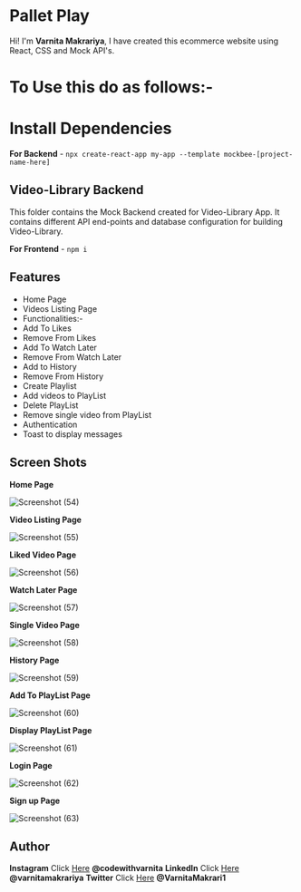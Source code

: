 # Pallet Play

Hi! I'm **Varnita Makrariya**, I have created this ecommerce website using React, CSS and Mock API's.

# To Use this do as follows:-

# Install Dependencies

**For Backend** - `npx create-react-app my-app --template mockbee-[project-name-here]`

## Video-Library Backend

This folder contains the Mock Backend created for Video-Library App. It contains different API end-points and database configuration for building Video-Library.

**For Frontend** - ` npm i `

## Features

- Home Page
- Videos Listing Page
- Functionalities:-
- Add To Likes
- Remove From Likes
- Add To Watch Later
- Remove From Watch Later
- Add to History
- Remove From History
- Create Playlist
- Add videos to PlayList
- Delete PlayList
- Remove single video from PlayList
- Authentication
- Toast to display messages

## Screen Shots

**Home Page**

![Screenshot (54)](https://user-images.githubusercontent.com/66819239/162159971-af38e9aa-3f41-48b3-a75d-4476502d502a.png)

**Video Listing Page**

![Screenshot (55)](https://user-images.githubusercontent.com/66819239/162160015-dcf335df-90e1-4bfb-b042-2853c7a1c6ca.png)

**Liked Video Page**

![Screenshot (56)](https://user-images.githubusercontent.com/66819239/162160041-47499a02-0616-4387-8ded-64f281b00d87.png)

**Watch Later Page**

![Screenshot (57)](https://user-images.githubusercontent.com/66819239/162160059-3fecbda2-fe03-4095-b996-3283d41a0b5c.png)

**Single Video Page**

![Screenshot (58)](https://user-images.githubusercontent.com/66819239/162160085-56c044a3-2b32-4571-b34a-e6eb4c7661bd.png)

**History Page**

![Screenshot (59)](https://user-images.githubusercontent.com/66819239/162160106-def95d68-4bec-4bad-ba43-fb74ad247d81.png)

**Add To PlayList Page**

![Screenshot (60)](https://user-images.githubusercontent.com/66819239/162160114-5fa8d4c4-0dcc-492a-ad0c-14656cd81816.png)

**Display PlayList Page**

![Screenshot (61)](https://user-images.githubusercontent.com/66819239/162159937-fccd1eff-b85f-466f-b34e-e4aae0b98be3.png)

**Login Page**

![Screenshot (62)](https://user-images.githubusercontent.com/66819239/162159954-8a1e1f7a-dbe3-427e-8e5a-bd78dc88e9ad.png)

**Sign up Page**

![Screenshot (63)](https://user-images.githubusercontent.com/66819239/162159961-ab44ba2d-0749-4a0b-99d7-b7b4c81e6e97.png)


## Author

**Instagram** Click [Here](https://www.instagram.com/codewithvarnita/) **@codewithvarnita**
**LinkedIn** Click [Here](https://www.linkedin.com/in/varnita-makrariya-307177191/) **@varnitamakrariya**
**Twitter** Click [Here](https://twitter.com/VarnitaMakrari1) **@VarnitaMakrari1**

